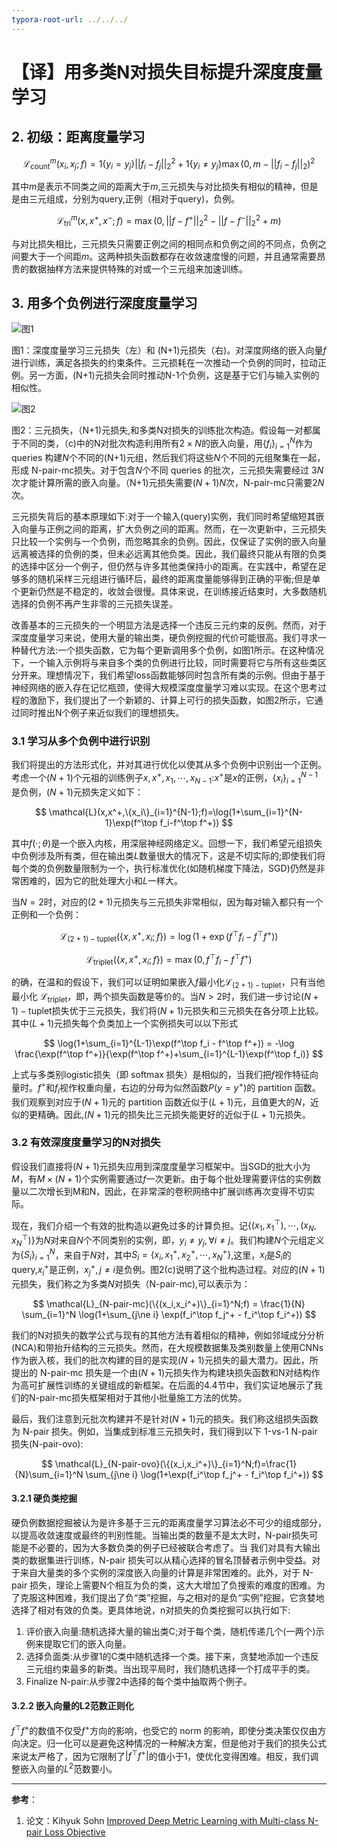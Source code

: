 ```yaml
---
typora-root-url: ../../../
---
```


# 【译】用多类N对损失目标提升深度度量学习

## 2. 初级：距离度量学习

$$ 
\mathcal{L}_{\mathrm{count}}^m (x_i,x_j;f) = 1\{y_i=y_j\} ||f_i-f_j||_2^2 + 1\{y_i \ne y_j\} \max(0,m-||f_i-f_j||_2)^2
$$

其中$m$是表示不同类之间的距离大于$m$,三元损失与对比损失有相似的精神，但是是由三元组成，分别为query,正例（相对于query)，负例。

$$
\mathcal{L}_{\mathrm{tri}}^m(x,x^+,x^-;f) = \max(0,||f-f^+||_2^2-||f-f^-||_2^2+m)
$$

与对比损失相比，三元损失只需要正例之间的相同点和负例之间的不同点，负例之间要大于一个间距$m$。这两种损失函数都存在收敛速度慢的问题，并且通常需要昂贵的数据抽样方法来提供特殊的对或一个三元组来加速训练。

## 3. 用多个负例进行深度度量学习

![图1](/assets/images/计算机视觉/用多类N对损失目标提升深度度量学习/fig1.png)

图1：深度度量学习三元损失（左）和 (N+1)元损失（右)。对深度网络的嵌入向量$f$进行训练，满足各损失的约束条件。三元损耗在一次推动一个负例的同时，拉动正例。另一方面，(N+1)元损失会同时推动N-1个负例，这是基于它们与输入实例的相似性。

![图2](/assets/images/计算机视觉/用多类N对损失目标提升深度度量学习/fig2.png)

图2：三元损失，（N+1)元损失,和多类N对损失的训练批次构造。假设每一对都属于不同的类，（c)中的N对批次构造利用所有$2\times N$的嵌入向量，用$\{f_i\}_{i=1}^N$作为 queries 构建$N$个不同的(N+1)元组，然后我们将这些$N$个不同的元组聚集在一起，形成 N-pair-mc损失。对于包含$N$个不同 queries 的批次，三元损失需要经过 $3N$次才能计算所需的嵌入向量。（N+1)元损失需要$(N+1)N$次，N-pair-mc只需要$2N$次。

三元损失背后的基本原理如下:对于一个输入(query)实例，我们同时希望缩短其嵌入向量与正例之间的距离，扩大负例之间的距离。然而，在一次更新中，三元损失只比较一个实例与一个负例，而忽略其余的负例。因此，仅保证了实例的嵌入向量远离被选择的负例的类，但未必远离其他负类。因此，我们最终只能从有限的负类的选择中区分一个例子，但仍然与许多其他类保持小的距离。在实践中，希望在足够多的随机采样三元组进行循环后，最终的距离度量能够得到正确的平衡;但是单个更新仍然是不稳定的，收敛会很慢。具体来说，在训练接近结束时，大多数随机选择的负例不再产生非零的三元损失误差。

改善基本的三元损失的一个明显方法是选择一个违反三元约束的反例。然而，对于深度度量学习来说，使用大量的输出类，硬负例挖掘的代价可能很高。我们寻求一种替代方法:一个损失函数，它为每个更新调用多个负例，如图1所示。在这种情况下，一个输入示例将与来自多个类的负例进行比较，同时需要将它与所有这些类区分开来。理想情况下，我们希望loss函数能够同时包含所有类的示例。但由于基于神经网络的嵌入存在记忆瓶颈，使得大规模深度度量学习难以实现。在这个思考过程的激励下，我们提出了一个新颖的、计算上可行的损失函数，如图2所示，它通过同时推出N个例子来近似我们的理想损失。

### 3.1 学习从多个负例中进行识别

我们将提出的方法形式化，并对其进行优化以使其从多个负例中识别出一个正例。考虑一个$(N+1)$个元祖的训练例子${x,x^+,x_1,\cdots,x_{N-1}}$:$x^+$是$x$的正例，$\{x_i\}_{i=1}^{N-1}$是负例，$(N+1)$元损失定义如下：

$$
\mathcal{L}(x,x^+,\{x_i\}_{i=1}^{N-1};f)=\log(1+\sum_{i=1}^{N-1}\exp(f^\top f_i-f^\top f^+))
$$

其中$f(\cdot;\theta)$是一个嵌入内核，用深层神经网络定义。回想一下，我们希望元组损失中负例涉及所有类，但在输出类$L$数量很大的情况下，这是不切实际的;即使我们将每个类的负例数量限制为一个，执行标准优化(如随机梯度下降法，SGD)仍然是非常困难的，因为它的批处理大小和$L$一样大。

当$N=2$时，对应的$(2+1)$元损失与三元损失非常相似，因为每对输入都只有一个正例和一个负例：

$$ 
\mathcal{L}_{(2+1)-\mathrm{tuplet}}(\{x,x^+,x_i;f\}) = \log(1+\exp(f^\top f_i-f^\top f^+)) 
$$

$$ 
\mathcal{L}_{\mathrm{triplet}}(\{x,x^+,x_i;f\}) = \max(0,f^\top f_i-f^\top f^+) 
$$

的确，在温和的假设下，我们可以证明如果嵌入$f$最小化$\mathcal{L}_{(2+1)-\mathrm{tuplet}}$，只有当他最小化 $\mathcal{L}_{\mathrm{triplet}}$，即，两个损失函数是等价的。当$N>2$时，我们进一步讨论$(N+1)-\mathrm{tuplet}$损失优于三元损失，我们将$(N+1)$元损失和三元损失在各分项上比较。其中$(L+1)$元损失每个负类加上一个实例损失可以以下形式

$$
\log(1+\sum_{i=1}^{L-1}\exp(f^\top f_i - f^\top f^+)) = -\log \frac{\exp(f^\top f^+)}{\exp(f^\top f^+)+\sum_{i=1}^{L-1}\exp(f^\top f_i)}
$$

上式与多类别logistic损失（即 softmax 损失）是相似的，当我们把$f$视作特征向量时。$f^+$和$f_i$视作权重向量，右边的分母为似然函数$P(y=y^+)$的 partition 函数。我们观察到对应于$(N+1)$元的 partition 函数近似于$(L+1)$元，且值更大的$N$，近似的更精确。因此,$(N+1)$元的损失比三元损失能更好的近似于$(L+1)$元损失。

### 3.2 有效深度度量学习的N对损失

假设我们直接将$(N+1)$元损失应用到深度度量学习框架中。当SGD的批大小为$M$，有$M\times (N+1)$个实例需要通过$f$一次更新。由于每个批处理需要评估的实例数量以二次增长到M和N，因此，在非常深的卷积网络中扩展训练再次变得不切实际。

现在，我们介绍一个有效的批构造以避免过多的计算负担。记$\{(x_1,x_1^\top),\cdots,(x_N,x_N^\top)\}$为$N$对来自$N$个不同类别的实例，即，$y_i\ne y_j,\forall i\ne j$。我们构建$N$个元组定义为$\{S_i\}_{i=1}^N$，来自于$N$对，其中$S_i=\{x_i,x_1^+,x_2^+,\cdots,x_N^+\}$,这里，$x_i$是$S_i$的 query,$x_i^+$是正例，$x_j^+,j\ne i$是负例。图2(c)说明了这个批构造过程。对应的$(N+1)$元损失，我们称之为多类$N$对损失（N-pair-mc),可以表示为：

$$
\mathcal{L}_{N-pair-mc}(\{(x_i,x_i^+)\}_{i=1}^N;f) = \frac{1}{N} \sum_{i=1}^N \log(1+\sum_{j\ne i} \exp(f_i^\top f_j^+ - f_i^\top f_i^+))
$$

我们的N对损失的数学公式与现有的其他方法有着相似的精神，例如邻域成分分析(NCA)和带抬升结构的三元损失。然而，在大规模数据集及类别数量上使用CNNs作为嵌入核，我们的批次构建的目的是实现$(N+1)$元损失的最大潜力。因此，所提出的 N-pair-mc 损失是一个由$(N+1)$元损失作为构建块损失函数和N对结构作为高可扩展性训练的关键组成的新框架。在后面的4.4节中，我们实证地展示了我们的N-pair-mc损失框架相对于其他小批量施工方法的优势。

最后，我们注意到元批次构建并不是针对$(N+1)$元的损失。我们称这组损失函数为 N-pair 损失。例如，当集成到标准三元损失时，我们得到以下 1-vs-1 N-pair 损失(N-pair-ovo):

$$
\mathcal{L}_{N-pair-ovo}(\{(x_i,x_i^+)\}_{i=1}^N;f)=\frac{1}{N}\sum_{i=1}^N \sum_{j\ne i} \log(1+\exp(f_i^\top f_j^+ - f_i^\top f_i^+))
$$

#### 3.2.1 硬负类挖掘

硬负例数据挖掘被认为是许多基于三元的距离度量学习算法必不可少的组成部分，以提高收敛速度或最终的判别性能。当输出类的数量不是太大时，N-pair损失可能是不必要的，因为大多数负类的例子已经被联合考虑了。当
我们对具有大输出类的数据集进行训练，N-pair 损失可以从精心选择的冒名顶替者示例中受益。对于来自大量类的多个实例的深度嵌入向量的计算是非常困难的。此外，对于 N-pair 损失，理论上需要N个相互为负的类，这大大增加了负搜索的难度的困难。为了克服这种困难，我们提出了负“类”挖掘，与之相对的是负“实例”挖掘，它贪婪地选择了相对有效的负类。更具体地说，n对损失的负类挖掘可以执行如下:

1. 评价嵌入向量:随机选择大量的输出类C;对于每个类，随机传递几个(一两个)示例来提取它们的嵌入向量。
2. 选择负面类:从步骤1的C类中随机选择一个类。接下来，贪婪地添加一个违反三元组约束最多的新类。当出现平局时，我们随机选择一个打成平手的类。
3. Finalize N-pair:从步骤2中选择的每个类中抽取两个例子。

#### 3.2.2 嵌入向量的L2范数正则化

$f^\top f^+$的数值不仅受$f^+$方向的影响，也受它的 norm 的影响，即使分类决策仅仅由方向决定。归一化可以是避免这种情况的一种解决方案，但是他对于我们的损失公式来说太严格了，因为它限制了$|f^\top f^+|$的值小于1，使优化变得困难。相反，我们调整嵌入向量的$L^2$范数要小。

---
**参考**：
1. 论文：Kihyuk Sohn [Improved Deep Metric Learning with
Multi-class N-pair Loss Objective](http://www.nec-labs.com/uploads/images/Department-Images/MediaAnalytics/papers/nips16_npairmetriclearning.pdf)



